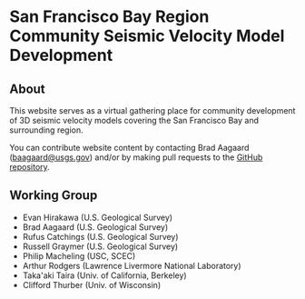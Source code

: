 # San Francisco Bay Region Community Seismic Velocity Model Development

## About

This website serves as a virtual gathering place for community
development of 3D seismic velocity models covering the San Francisco
Bay and surrounding region.

You can contribute website content by contacting Brad Aagaard
(baagaard@usgs.gov) and/or by making pull requests to the [GitHub
repository](https://github.com/baagaard-usgs/sfcvm-website).

## Working Group

* Evan Hirakawa (U.S. Geological Survey)
* Brad Aagaard (U.S. Geological Survey)
* Rufus Catchings (U.S. Geological Survey)
* Russell Graymer (U.S. Geological Survey)
* Philip Macheling (USC, SCEC)
* Arthur Rodgers (Lawrence Livermore National Laboratory)
* Taka'aki Taira (Univ. of California, Berkeley)
* Clifford Thurber (Univ. of Wisconsin)
